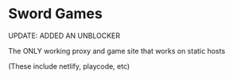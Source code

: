 # Sword Games

UPDATE: ADDED AN UNBLOCKER

The ONLY working proxy and game site that works on static hosts

(These include netlify, playcode, etc)

